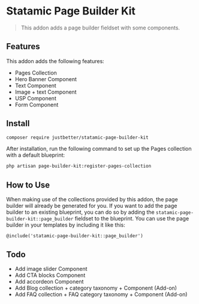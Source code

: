 # Statamic Page Builder Kit

> This addon adds a page builder fieldset with some components.

## Features

This addon adds the following features:

- Pages Collection
- Hero Banner Component
- Text Component
- Image + text Component
- USP Component
- Form Component

## Install

``` bash
composer require justbetter/statamic-page-builder-kit
```

After installation, run the following command to set up the Pages collection with a default blueprint:

``` bash
php artisan page-builder-kit:register-pages-collection
```

## How to Use

When making use of the collections provided by this addon, the page builder will already be generated for you.
If you want to add the page builder to an existing blueprint, you can do so by adding the `statamic-page-builder-kit::page_builder` fieldset to the blueprint.
You can use the page builder in your templates by including it like this:

``` blade
@include('statamic-page-builder-kit::page_builder')
```

## Todo

- Add image slider Component
- Add CTA blocks Component
- Add accordeon Component
- Add Blog collection + category taxonomy + Component (Add-on)
- Add FAQ collection + FAQ category taxonomy + Component (Add-on)
